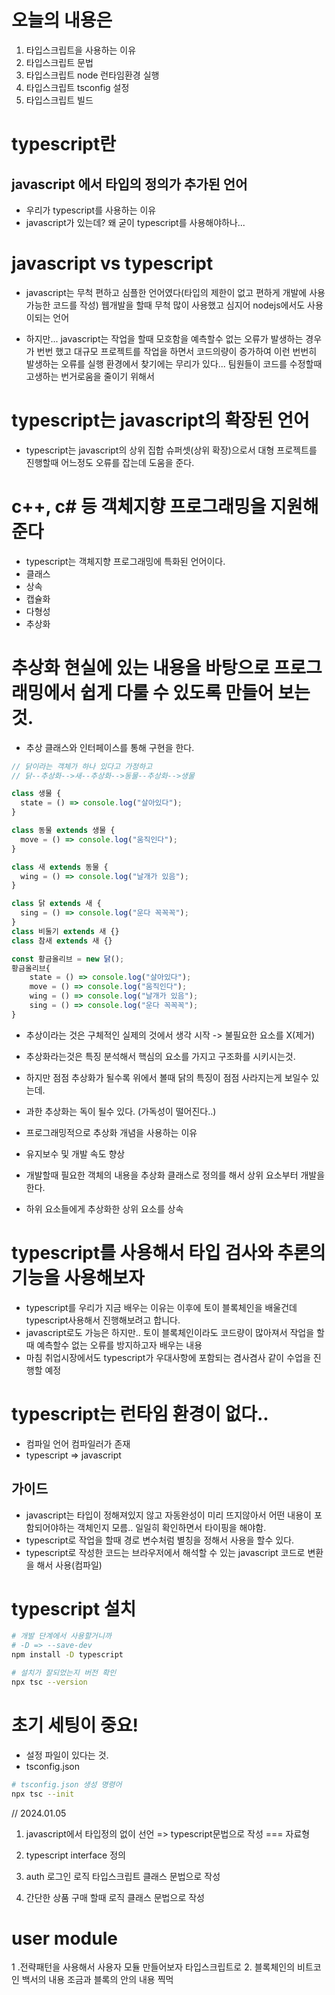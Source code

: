 # 오늘의 내용은

1. 타입스크립트을 사용하는 이유
2. 타입스크립트 문법
3. 타입스크립트 node 런타임환경 실행
4. 타입스크립트 tsconfig 설정
5. 타입스크립트 빌드

# typescript란

## javascript 에서 타입의 정의가 추가된 언어

- 우리가 typescript를 사용하는 이유
- javascript가 있는데? 왜 굳이 typescript를 사용해야하나...

# javascript vs typescript

- javascript는 무척 편하고 심플한 언어였다(타입의 제한이 없고 편하게 개발에 사용가능한 코드를 작성) 웹개발을 할때 무척 많이 사용했고 심지어 nodejs에서도 사용이되는 언어

- 하지만... javascript는 작업을 할때 모호함을 예측할수 없는 오류가 발생하는 경우가 번번 했고 대규모 프로젝트를 작업을 하면서 코드의량이 증가하여 이런 번번히 발생하는 오류를 실행 환경에서 찾기에는 무리가 있다... 팀원들이 코드를 수정할때 고생하는 번거로움을 줄이기 위해서

# typescript는 javascript의 확장된 언어

- typescript는 javascript의 상위 집합 슈퍼셋(상위 확장)으로서 대형 프로젝트를 진행할때 어느정도 오류를 잡는데 도움을 준다.

# c++, c# 등 객체지향 프로그래밍을 지원해준다

- typescript는 객체지향 프로그래밍에 특화된 언어이다.
- 클래스
- 상속
- 캡슐화
- 다형성
- 추상화

# 추상화 현실에 있는 내용을 바탕으로 프로그래밍에서 쉽게 다룰 수 있도록 만들어 보는것.

- 추상 클래스와 인터페이스를 통해 구현을 한다.

```js
// 닭이라는 객체가 하나 있다고 가정하고
// 닭--추상화-->새--추상화-->동물--추상화-->생물

class 생물 {
  state = () => console.log("살아있다");
}

class 동물 extends 생물 {
  move = () => console.log("움직인다");
}

class 새 extends 동물 {
  wing = () => console.log("날개가 있음");
}

class 닭 extends 새 {
  sing = () => console.log("운다 꼭꼭꼭");
}
class 비둘기 extends 새 {}
class 참새 extends 새 {}

const 황금올리브 = new 닭();
황금올리브{
    state = () => console.log("살아있다");
    move = () => console.log("움직인다");
    wing = () => console.log("날개가 있음");
    sing = () => console.log("운다 꼭꼭꼭");
}
```

- 추상이라는 것은 구체적인 실제의 것에서 생각 시작 -> 불필요한 요소를 X(제거)

- 추상화라는것은 특징 분석해서 핵심의 요소를 가지고 구조화를 시키시는것.
- 하지만 점점 추상화가 될수록 위에서 볼때 닭의 특징이 점점 사라지는게 보일수 있는데.
- 과한 추상화는 독이 될수 있다. (가독성이 떨어진다..)

- 프로그래밍적으로 추상화 개념을 사용하는 이유
- 유지보수 및 개발 속도 향상
- 개발할때 필요한 객체의 내용을 추상화 클래스로 정의를 해서 상위 요소부터 개발을 한다.
- 하위 요소들에게 추상화한 상위 요소를 상속

# typescript를 사용해서 타입 검사와 추론의 기능을 사용해보자

- typescript를 우리가 지금 배우는 이유는 이후에 토이 블록체인을 배울건데 typescript사용해서 진행해보려고 합니다.
- javascript로도 가능은 하지만.. 토이 블록체인이라도 코드량이 많아져서 작업을 할때 예측할수 없는 오류를 방지하고자 배우는 내용
- 마침 취업시장에서도 typescript가 우대사항에 포함되는 겸사겸사 같이 수업을 진행할 예정

# typescript는 런타임 환경이 없다..

- 컴파일 언어 컴파일러가 존재
- typescript => javascript

## 가이드

- javascript는 타입이 정해져있지 않고 자동완성이 미리 뜨지않아서 어떤 내용이 포함되어야하는 객체인지 모름.. 일일히 확인하면서 타이핑을 해야함.
- typescript로 작업을 할때 경로 변수처럼 별칭을 정해서 사용을 할수 있다.
- typescript로 작성한 코드는 브라우저에서 해석할 수 있는 javascript 코드로 변환을 해서 사용(컴파일)

# typescript 설치

```sh
# 개발 단계에서 사용할거니까
# -D => --save-dev
npm install -D typescript

# 설치가 잘되었는지 버전 확인
npx tsc --version
```

# 초기 세팅이 중요!

- 설정 파일이 있다는 것.
- tsconfig.json

```sh
# tsconfig.json 생성 명령어
npx tsc --init
```

// 2024.01.05

1. javascript에서 타입정의 없이 선언 => typescript문법으로 작성 === 자료형

2. typescript interface 정의

3. auth 로그인 로직 타입스크립트 클래스 문법으로 작성

4. 간단한 상품 구매 할때 로직 클래스 문법으로 작성


# user module

1 .전략패턴을 사용해서 사용자 모듈 만들어보자 타입스크립트로
2. 블록체인의 비트코인 백서의 내용 조금과 블록의 안의 내용 찍먹